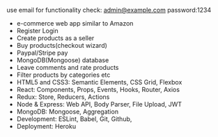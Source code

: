 use email for functionality check: admin@example.com password:1234
- e-commerce web app similar to Amazon
- Register Login
- Create products as a seller
- Buy products(checkout wizard)
- Paypal/Stripe pay
- MongoDB(Mongoose) database 
- Leave comments and rate products 
- Filter products by categories etc
- HTML5 and CSS3: Semantic Elements, CSS Grid, Flexbox
- React: Components, Props, Events, Hooks, Router, Axios
- Redux: Store, Reducers, Actions
- Node & Express: Web API, Body Parser, File Upload, JWT
- MongoDB: Mongoose, Aggregation
- Development: ESLint, Babel, Git, Github,
- Deployment: Heroku
